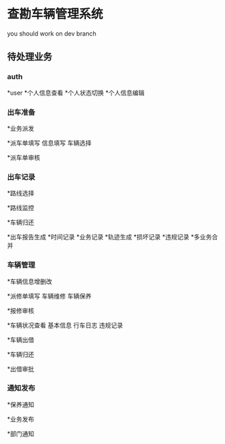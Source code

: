 查勘车辆管理系统
===
you should work on dev branch

待处理业务
----
### auth
*user
    *个人信息查看
    *个人状态切换
    *个人信息编辑


### 出车准备
*业务派发

*派车单填写
    信息填写
    车辆选择

*派车单审核


### 出车记录
*路线选择

*路线监控

*车辆归还

*出车报告生成
    *时间记录
    *业务记录
    *轨迹生成
    *损坏记录
    *违规记录
    *多业务合并


### 车辆管理
*车辆信息增删改

*派修单填写
    车辆维修
    车辆保养

*报修审核

*车辆状况查看
    基本信息
    行车日志
    违规记录

*车辆出借

*车辆归还

*出借审批


### 通知发布 
*保养通知

*业务发布

*部门通知
